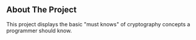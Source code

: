 <!-- ABOUT THE PROJECT -->
## About The Project

This project displays the basic "must knows" of cryptography concepts a programmer should know.

